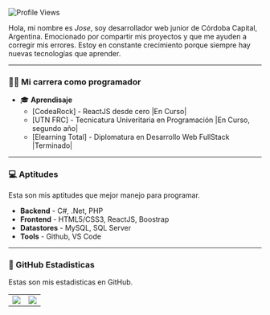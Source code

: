 ![Profile Views](https://komarev.com/ghpvc/?username=JoseBonzi&color=3BCF1D&style=flat-square) 

Hola, mi nombre es *Jose*, soy desarrollador web junior de Córdoba Capital, Argentina. Emocionado por compartir mis proyectos y que me ayuden a corregir mis errores. Estoy en constante crecimiento porque siempre hay nuevas tecnologías que aprender.



---

### 👨‍💻 Mi carrera como programador
   * 🎓 **Aprendisaje** 
        * [CodeaRock] - ReactJS desde cero |En Curso|
        * [UTN FRC] - Tecnicatura Univeritaria en Programación |En Curso, segundo año|
        * [Elearning Total] - Diplomatura en Desarrollo Web FullStack |Terminado|   


---

### 💻 Aptitudes
Esta son mis aptitudes que mejor manejo para programar.

   * **Backend** - C#, .Net, PHP
   * **Frontend** - HTML5/CSS3, ReactJS, Boostrap
   * **Datastores** - MySQL, SQL Server 
   * **Tools** - Github, VS Code

---

### 🧾 GitHub Estadisticas
Estas son mis estadisticas en GitHub.

<table>
	<tr>
		<td align="center" style="padding=0;width=50%;">
			<img align="center" style="padding=0;" src="https://github-readme-stats-eight-theta.vercel.app/api?username=JoseBonzi&show_icons=true&include_all_commits=true&count_private=true&bg_color=1c1c1c&hide_border=true&text_color=ffffff&title_color=c3002f&icon_color=c3002f&hide_title=true" />
		</td>
		<td align="center" style="padding=0;width=50%;">
			<img align="center" style="padding=0;" src="https://github-readme-stats.quantumlytangled.vercel.app/api/top-langs/?username=JoseBonzi&layout=compact&bg_color=1c1c1c&hide_border=true&text_color=ffffff&title_color=c3002f&icon_color=c3002f&hide_title=true&count_private=true" />
		</td>
	</tr>
</table>

